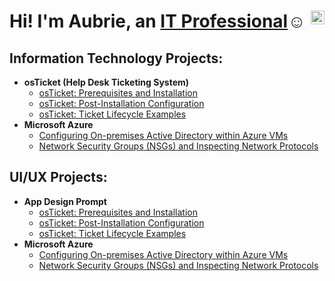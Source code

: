 
  <h1>Hi! I'm Aubrie, an <a href="https://linkedin.com/in/aubrie-rogan-827939168/">IT Professional<img align="right" alt="Josh | LinkedIn" width="22px" src="https://cdn.jsdelivr.net/npm/simple-icons@v3/icons/linkedin.svg" /></a>☺</h1>
  
  [linkedin]: https://linkedin.com/in/aubrie-rogan-827939168/
  
<h2>Information Technology Projects:</h2>
  
- <b>osTicket (Help Desk Ticketing System)</b>
  - [osTicket: Prerequisites and Installation](https://github.com/aubrierogan/osticket-prereqs)
  - [osTicket: Post-Installation Configuration](https://github.com/aubrierogan/post-install-config)
  - [osTicket: Ticket Lifecycle Examples](https://github.com/aubrierogan/ticket-lifecycle)
- <b>Microsoft Azure</b>
  - [Configuring On-premises Active Directory within Azure VMs](https://github.com/aubrierogan/configure-ad)
  - [Network Security Groups (NSGs) and Inspecting Network Protocols](https://github.com/aubrierogan/azure-network-protocols)
  
<h2>UI/UX Projects:</h2>
  
- <b>App Design Prompt</b>
  - [osTicket: Prerequisites and Installation](https://github.com/aubrierogan/osticket-prereqs)
  - [osTicket: Post-Installation Configuration](https://github.com/aubrierogan/post-install-config)
  - [osTicket: Ticket Lifecycle Examples](https://github.com/aubrierogan/ticket-lifecycle)
- <b>Microsoft Azure</b>
  - [Configuring On-premises Active Directory within Azure VMs](https://github.com/aubrierogan/configure-ad)
  - [Network Security Groups (NSGs) and Inspecting Network Protocols](https://github.com/aubrierogan/azure-network-protocols)

